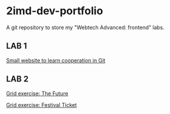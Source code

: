 # 2imd-dev-portfolio
A git repository to store my "Webtech Advanced: frontend" labs.

## LAB 1
[Small website to learn cooperation in Git](https://github.com/Moophie/2imd-dev-advanced-lab1)

## LAB 2 
[Grid exercise: The Future](https://codepen.io/moophie/pen/LYbQBdW)

[Grid exercise: Festival Ticket](https://codepen.io/moophie/pen/WNoMgQe)
